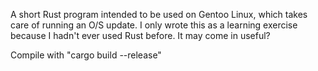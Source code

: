 A short Rust program intended to be used on Gentoo Linux, which takes care of running an O/S update.
I only wrote this as a learning exercise because I hadn't ever used Rust before.
It may come in useful?

Compile with "cargo build --release"
